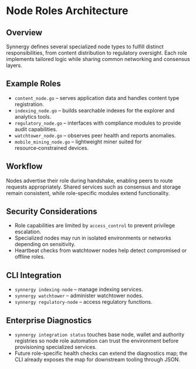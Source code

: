 # Node Roles Architecture

## Overview
Synnergy defines several specialized node types to fulfill distinct responsibilities, from content distribution to regulatory oversight. Each role implements tailored logic while sharing common networking and consensus layers.

## Example Roles
- `content_node.go` – serves application data and handles content type registration.
- `indexing_node.go` – builds searchable indexes for the explorer and analytics tools.
- `regulatory_node.go` – interfaces with compliance modules to provide audit capabilities.
- `watchtower_node.go` – observes peer health and reports anomalies.
- `mobile_mining_node.go` – lightweight miner suited for resource‑constrained devices.

## Workflow
Nodes advertise their role during handshake, enabling peers to route requests appropriately. Shared services such as consensus and storage remain consistent, while role-specific modules extend functionality.

## Security Considerations
- Role capabilities are limited by `access_control` to prevent privilege escalation.
- Specialized nodes may run in isolated environments or networks depending on sensitivity.
- Heartbeat checks from watchtower nodes help detect compromised or offline roles.

## CLI Integration
- `synnergy indexing-node` – manage indexing services.
- `synnergy watchtower` – administer watchtower nodes.
- `synnergy regulatory-node` – access regulatory functions.

## Enterprise Diagnostics
- `synnergy integration status` touches base node, wallet and authority registries so node role automation can trust the environment before provisioning specialized services.
- Future role-specific health checks can extend the diagnostics map; the CLI already exposes the map for downstream tooling through JSON.
